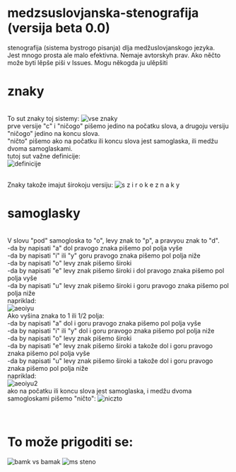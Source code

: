 # medzsuslovjanska-stenografija (versija beta 0.0)
stenografija (sistema bystrogo pisanja) dlja medžuslovjanskogo jezyka.
<br/>Jest mnogo prosta ale malo efektivna. Nemaje avtorskyh prav. Ako něčto može byti lěpše piši v Issues. Mogu někogda ju ulěpšiti

# znaky 
<br/>To sut znaky toj sistemy:
![vse znaky](https://user-images.githubusercontent.com/60468598/119697454-7d132580-be50-11eb-8618-0edbaaec9226.png)
<br/>prve versije "c" i "ničogo" pišemo jedino na počatku slova, a drugoju versiju "ničogo" jedino na koncu slova.
<br/>"ničto" pišemo ako na počatku ili koncu slova jest samoglaska, ili medžu dvoma samoglaskami.
<br/>tutoj sut važne definicije:
<br/>![definicije](https://user-images.githubusercontent.com/60468598/119700958-23acf580-be54-11eb-8129-764cf6b0e1d8.png)

<br/>Znaky takože imajut širokoju versiju:
![s z i r o k e  z n a k y](https://user-images.githubusercontent.com/60468598/119704646-2e698980-be58-11eb-87f8-5ef143d6a781.png)

# samoglasky
<br/>V slovu "pod" samogloska to "o", levy znak to "p", a pravyou znak to "d".
<br/>-da by napisati "a" dol pravogo znaka pišemo pol polja vyše
<br/>-da by napisati "i" ili "y" goru pravogo znaka pišemo pol polja niže
<br/>-da by napisati "o" levy znak pišemo široki
<br/>-da by napisati "e" levy znak pišemo široki i dol pravogo znaka pišemo pol polja vyše
<br/>-da by napisati "u" levy znak pišemo široki i goru pravogo znaka pišemo pol polja niže
<br/>napriklad:
<br/>![aeoiyu](https://user-images.githubusercontent.com/60468598/119701938-2fe58280-be55-11eb-937e-6e48c35b1998.png)
<br/>Ako vyšina znaka to 1 ili 1/2 polja:
<br/>-da by napisati "a" dol i goru pravogo znaka pišemo pol polja vyše
<br/>-da by napisati "i" ili "y" dol i goru pravogo znaka pišemo pol polja niže
<br/>-da by napisati "o" levy znak pišemo široki
<br/>-da by napisati "e" levy znak pišemo široki a takože dol i goru pravogo znaka pišemo pol polja vyše
<br/>-da by napisati "u" levy znak pišemo široki a takože dol i goru pravogo znaka pišemo pol polja niže
<br/>napriklad:
<br>![aeoiyu2](https://user-images.githubusercontent.com/60468598/119702471-c619a880-be55-11eb-891c-4f8867c0c9cb.png)
<br/>ako na počatku ili koncu slova jest samoglaska, i medžu dvoma samogloskami pišemo "ničto":
![niczto](https://user-images.githubusercontent.com/60468598/119702994-6079ec00-be56-11eb-88de-9bfa4c59a1da.png)
<br/><br/><br/>
# To može prigoditi se:
![bamk vs bamak](https://user-images.githubusercontent.com/60468598/119703107-7daeba80-be56-11eb-9b94-7fa3e3d0853a.png)
![ms steno](https://user-images.githubusercontent.com/60468598/119703262-a6cf4b00-be56-11eb-88d4-c2a4a5b0ff5e.png)
